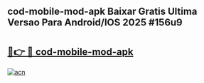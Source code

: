 ## cod-mobile-mod-apk Baixar Gratis Ultima Versao Para Android/IOS 2025 #156u9

# <h2><a href="https://ainizakaria.my?title=cod-mobile-mod-apk&ref=20M">🔗👉 🔴 cod-mobile-mod-apk</a></h2>

[![acn](https://github.com/user-attachments/assets/0f9c940e-d8b0-45ae-aac7-cd30a18b3e1c)](https://ainizakaria.my?title=cod-mobile-mod-apk&ref=20M)

